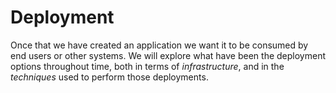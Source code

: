 # Deployment

Once that we have created an application we want it to be consumed by
end users or other systems. We will explore what have been the
deployment options throughout time, both in terms of *infrastructure*,
and in the *techniques* used to perform those deployments.
